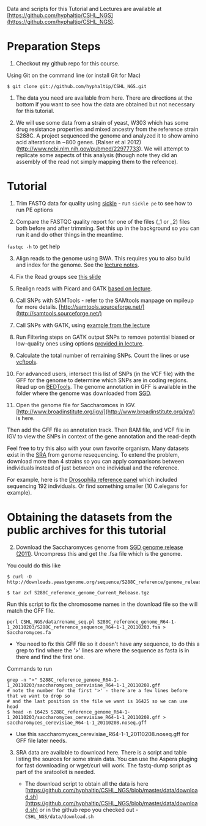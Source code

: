 Data and scripts for this Tutorial and Lectures are available at [https://github.com/hyphaltip/CSHL_NGS](https://github.com/hyphaltip/CSHL_NGS).



Preparation Steps
=================

1. Checkout my github repo for this course.

Using Git on the command line (or install Git for Mac)

    $ git clone git://github.com/hyphaltip/CSHL_NGS.git

1. The data you need are available from here. There are directions at
   the bottom if you want to see how the data are obtained but not
   necessary for this tutorial.

1. We will use some data from a strain of yeast, W303 which has some
   drug resistance properties and mixed ancestry from the reference
   strain S288C. A project sequenced the genome and  analyzed it to
   show amino acid alterations in ~800
   genes. [Ralser et al 2012)(http://www.ncbi.nlm.nih.gov/pubmed/22977733). We will attempt to replicate
   some aspects of this analysis (though note they did an assembly of the read not simply mapping
   them to the refeence).
   
Tutorial
========

1. Trim FASTQ data for quality using [sickle](https://github.com/najoshi/sickle) - run ```sickle pe``` to see how to run PE options

2. Compare the FASTQC quality report for one of the files (_1 or _2) files both before and after trimming. Set this up in the background so you can run it and do other things in the meantime.

```fastqc -h``` to get help

3. Align reads to the genome using BWA. This requires you to also build and index for the genome. See the [lecture notes](http://hyphaltip.github.com/CSHL_NGS/lecture/NGS_DNA.slides.html#slide34).

3. Fix the Read groups see [this slide](http://hyphaltip.github.com/CSHL_NGS/lecture/NGS_DNA.slides.html#slide51)

4. Realign reads with Picard and GATK [based on lecture](http://hyphaltip.github.com/CSHL_NGS/lecture/NGS_DNA.slides.html#slide40).

1. Call SNPs with SAMTools - refer to the SAMtools manpage on mpileup for more details. [http://samtools.sourceforge.net/](http://samtools.sourceforge.net/)

1. Call SNPs with GATK, using [example from the lecture](http://hyphaltip.github.com/CSHL_NGS/lecture/NGS_DNA.slides.html#slide42)

1. Run Filtering steps on GATK output SNPs to remove potential biased or low-quality ones using options [provided in lecture](http://hyphaltip.github.com/CSHL_NGS/lecture/NGS_DNA.slides.html#slide45).

1. Calculate the total number of remaining SNPs. Count the lines or use [vcftools](http://vcftools.sourceforge.net/).

1. For advanced users, intersect this list of SNPs (in the VCF file)
with the GFF for the genome to determine which SNPs are in coding
regions.  Read up on
[BEDTools](http://code.google.com/p/bedtools/). The genome annotation in GFF is available
in the folder where the genome was downloaded from [SGD](http://yeastgenome.org).

9. Open the genome file for Saccharomces in IGV.
   [http://www.broadinstitute.org/igv/](http://www.broadinstitute.org/igv/)
   is here.

Then add the GFF file as annotation track. Then BAM file, and VCF file in IGV to view the SNPs in context of the gene annotation and the read-depth

Feel free to try this also with your own favorite organism. Many
datasets exist in the [SRA](http://www.ncbi.nlm.nih.gov/sra) from
genome resequencing. To extend the problem, download more than 4
strains so you can apply comparisons between individuals instead of
just between one individual and the reference.

For example, here is the [Drosophila reference panel](http://www.ncbi.nlm.nih.gov/bioproject/36679) which included sequencing 192 individuals. Or find something smaller (10 C.elegans for example).


Obtaining the datasets from the public archives for this tutorial
================================================================

2. Download the Saccharomyces genome from [SGD genome release (2011)](http://downloads.yeastgenome.org/sequence/S288C_reference/genome_releases/S288C_reference_genome_Current_Release.tgz). Uncompress this and get the .fsa file which is the genome. 

You could do this like

    $ curl -O
	http://downloads.yeastgenome.org/sequence/S288C_reference/genome_releases/S288C_reference_genome_Current_Release.tgz
	
    $ tar zxf S288C_reference_genome_Current_Release.tgz

Run this script to fix the chromosome names in the download file so the will match the GFF file.

    perl CSHL_NGS/data/rename_seq.pl S288C_reference_genome_R64-1-1_20110203/S288C_reference_sequence_R64-1-1_20110203.fsa > Saccharomyces.fa

  * You need to fix this GFF file so it doesn't have any sequence, to
    do this a grep to find where the '>' lines are where the sequence
    as fasta is in there and find the first one.

Commands to run

    grep -n ">" S288C_reference_genome_R64-1-1_20110203/saccharomyces_cerevisiae_R64-1-1_20110208.gff
    # note the number for the first '>' - there are a few lines before that we want to drop so
    # and the last position in the file we want is 16425 so we can use head 
    $ head -n 16425 S288C_reference_genome_R64-1-1_20110203/saccharomyces_cerevisiae_R64-1-1_20110208.gff > saccharomyces_cerevisiae_R64-1-1_20110208.noseq.gff

  * Use this saccharomyces_cerevisiae_R64-1-1_20110208.noseq.gff for GFF file later needs.

3. SRA data are available to download here. There is a script and
table listing the sources for some strain data. You can use the Aspera
pluging for fast downloading or wget/curl will work. The fastq-dump
script as part of the sratoolkit is needed. 
	  
    * The download script to obtain all the data is here
      [https://github.com/hyphaltip/CSHL_NGS/blob/master/data/download.sh](https://github.com/hyphaltip/CSHL_NGS/blob/master/data/download.sh) or in the github repo you checked out - ```CSHL_NGS/data/download.sh```
